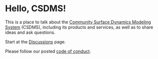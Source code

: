 # Hello, CSDMS!

This is a place to talk about
the [Community Surface Dynamics Modeling System][csdms] (CSDMS),
including its products and services,
as well as to share ideas and ask questions.

Start at the [Discussions][discussions] page.

Please follow our posted [code of conduct][conduct].

[csdms]: https://csdms.colorado.edu
[discussions]: https://github.com/csdms/hi/discussions
[conduct]: ./CODE-OF-CONDUCT.rst
